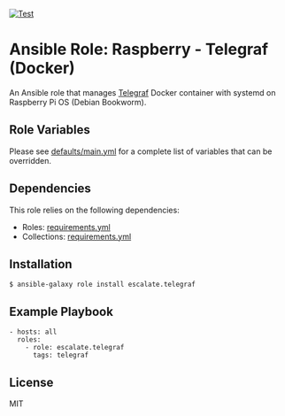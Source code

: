 [![Test](https://github.com/escalate/ansible-raspberry-telegraf-docker/actions/workflows/test.yml/badge.svg?branch=master&event=push)](https://github.com/escalate/ansible-raspberry-telegraf-docker/actions/workflows/test.yml)

# Ansible Role: Raspberry - Telegraf (Docker)

An Ansible role that manages [Telegraf](https://www.influxdata.com/time-series-platform/telegraf/) Docker container with systemd on Raspberry Pi OS (Debian Bookworm).

## Role Variables

Please see [defaults/main.yml](https://github.com/escalate/ansible-raspberry-telegraf-docker/blob/master/defaults/main.yml) for a complete list of variables that can be overridden.

## Dependencies

This role relies on the following dependencies:

- Roles: [requirements.yml](https://github.com/escalate/ansible-raspberry-telegraf-docker/blob/master/requirements.yml)
- Collections: [requirements.yml](https://github.com/escalate/ansible-raspberry-telegraf-docker/blob/master/requirements.yml)

## Installation

```
$ ansible-galaxy role install escalate.telegraf
```

## Example Playbook

```
- hosts: all
  roles:
    - role: escalate.telegraf
      tags: telegraf
```

## License

MIT
